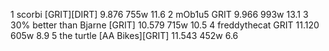   1  scorbi  [GRIT][DIRT]  9.876    755w  11.6
  2  mOb1u5  GRIT  9.966    993w  13.1
  3  30% better than Bjarne  [GRIT]  10.579    715w  10.5
  4  freddythecat  GRIT  11.120    605w  8.9
  5  the turtle  [AA Bikes][GRIT]  11.543    452w  6.6
